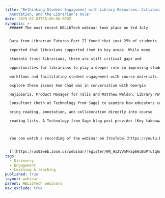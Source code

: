 ```yaml
---
title: "Rethinking Student Engagement with Library Resources: Collaboration,
  Annotation, and the Librarian's Role"
date: 2025-07-03T15:00:00.000Z
synopsis: >-
  ###### The most recent HELibTech webinar took place on 3rd July


  Data from Librarian Futures Part II found that just 25% of students

  reported that librarians supported them in key areas. While many

  students trust librarians, there are still critical gaps and

  opportunities for librarians to play a deeper role in improving student

  workflows and facilitating student engagement with course materials. To

  explore these issues Ken Chad was in conversation with Georgia

  Hajipieris, Product Manager for Talis and Matthew Weldon, Library Patron

  Consultant (both at Technology from Sage) to examine how educators can

  bring reading, annotation, and collaboration directly into course

  reading lists. A Technology from Sage blog post provides [Key takeaways from the webinar.](https://www.technologyfromsage.com/key-takeaways-on-rethinking-student-engagement-with-reading-lists/)



  You can watch a recording of the webinar on [YouTube](https://youtu.be/NtqWSaukRLI)


  [](https://us02web.zoom.us/webinar/register/WN_9x2VVmPkSp6KcBUPTutqAw#/registration)
tags:
  - Discovery
  - Engagement
  - Learning & teaching
published: true
layout: webinar
parent: HELibTech webinars
nav_exclude: true
---
```

